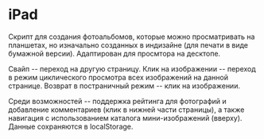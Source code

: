 iPad
====

Скрипт для создания фотоальбомов, которые можно просматривать на планшетах, но изначально созданных в индизайне (для печати в виде бумажной версии).
Адаптирован для просмтора на десктопе.

Свайп -- переход на другую страницу. Клик на изображении -- переход в режим циклического просмотра всех изображений на данной странице.
Возврат в постраничный режим -- клик на изображении.

Среди возможностей -- поддержка рейтинга для фотографий и добавление комментариев (клик в нижней части страницы), а также навигация с использованием каталога мини-изображений (вверху).
Данные сохраняются в localStorage.

